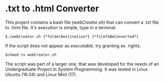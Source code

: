 # .txt to .html Converter
This project contains a bash file (*webCreator.sh*) that can convert a .txt file to .html file.
It's execution is simple, type in a terminal:
```
$./webCreator.sh {*folderDestination*} {*fileToBeConverted*}
```
If the script does not appear as *executable*, try granting ex. rights:
```
$chmod +x webCreator.sh 
```
The script was part of a larger one, that was developed for the needs of an Undergraduate Project
in *System Programming*. It was tested in Linux Ubuntu (16.04) and Linux Mint (17).